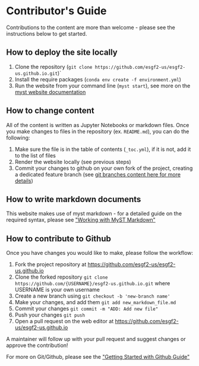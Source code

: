 # Contributor's Guide

Contributions to the content are more than welcome - please see the instructions below to get started.

## How to deploy the site locally

1. Clone the repository (`git clone https://github.com/esgf2-us/esgf2-us.github.io.git`)`
2. Install the require packages (`conda env create -f environment.yml`)
3. Run the website from your command line (`myst start`), see more on the [myst website documentation](https://mystmd.org/guide/quickstart-myst-websites)

## How to change content
All of the content is written as Jupyter Notebooks or markdown files. Once you make changes to files in the repository (ex. `README.md`), you can do the following:
1. Make sure the file is in the table of contents (`_toc.yml`), if it is not, add it to the list of files
2. Render the website locally (see previous steps)
3. Commit your changes to github on your own fork of the project, creating a dedicated feature branch (see [git branches content here for more details](https://foundations.projectpythia.org/foundations/github/git-branches.html))

## How to write markdown documents
This website makes use of myst markdown - for a detailed guide on the required syntax, please see ["Working with MyST Markdown"](https://mystmd.org/guide/quickstart-myst-markdown)

## How to contribute to Github
Once you have changes you would like to make, please follow the workflow:
1. Fork the project repository at https://github.com/esgf2-us/esgf2-us.github.io
2. Clone the forked repository `git clone https://github.com/{USERNAME}/esgf2-us.github.io.git` where USERNAME is your own username
3. Create a new branch using `git checkout -b 'new-branch name'`
4. Make your changes, and add them `git add new_markdown_file.md`
5. Commit your changes `git commit -m "ADD: Add new file"`
6. Push your changes `git push`
7. Open a pull request on the web editor at https://github.com/esgf2-us/esgf2-us.github.io

A maintainer will follow up with your pull request and suggest changes or approve the contribution!

For more on Git/Github, please see the ["Getting Started with Github Guide"](https://foundations.projectpythia.org/foundations/getting-started-github)

